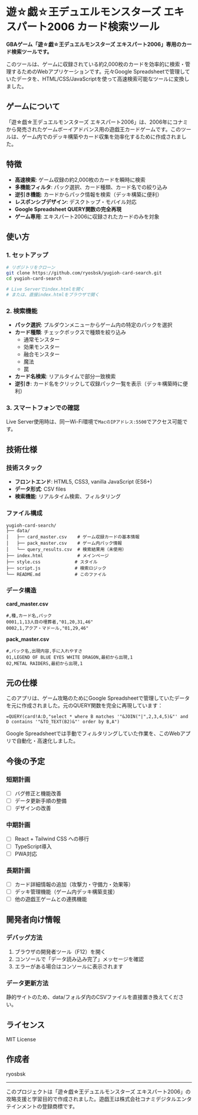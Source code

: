 # 遊☆戯☆王デュエルモンスターズ エキスパート2006 カード検索ツール

**GBAゲーム「遊☆戯☆王デュエルモンスターズ エキスパート2006」専用のカード検索ツールです。**

このツールは、ゲームに収録されている約2,000枚のカードを効率的に検索・管理するためのWebアプリケーションです。元々Google Spreadsheetで管理していたデータを、HTML/CSS/JavaScriptを使って高速検索可能なツールに変換しました。

## ゲームについて

「遊☆戯☆王デュエルモンスターズ エキスパート2006」は、2006年にコナミから発売されたゲームボーイアドバンス用の遊戯王カードゲームです。このツールは、ゲーム内でのデッキ構築やカード収集を効率化するために作成されました。

## 特徴

- **高速検索**: ゲーム収録の約2,000枚のカードを瞬時に検索
- **多機能フィルタ**: パック選択、カード種類、カード名での絞り込み
- **逆引き機能**: カードからパック情報を検索（デッキ構築に便利）
- **レスポンシブデザイン**: デスクトップ・モバイル対応
- **Google Spreadsheet QUERY関数の完全再現**
- **ゲーム専用**: エキスパート2006に収録されたカードのみを対象

## 使い方

### 1. セットアップ

```bash
# リポジトリをクローン
git clone https://github.com/ryosbsk/yugioh-card-search.git
cd yugioh-card-search

# Live Serverでindex.htmlを開く
# または、直接index.htmlをブラウザで開く
```

### 2. 検索機能

- **パック選択**: プルダウンメニューからゲーム内の特定のパックを選択
- **カード種類**: チェックボックスで種類を絞り込み
  - 通常モンスター
  - 効果モンスター
  - 融合モンスター
  - 魔法
  - 罠
- **カード名検索**: リアルタイムで部分一致検索
- **逆引き**: カード名をクリックして収録パック一覧を表示（デッキ構築時に便利）

### 3. スマートフォンでの確認

Live Server使用時は、同一Wi-Fi環境で`MacのIPアドレス:5500`でアクセス可能です。

## 技術仕様

### 技術スタック
- **フロントエンド**: HTML5, CSS3, vanilla JavaScript (ES6+)
- **データ形式**: CSV files
- **検索機能**: リアルタイム検索、フィルタリング

### ファイル構成
```
yugioh-card-search/
├── data/
│   ├── card_master.csv    # ゲーム収録カードの基本情報
│   ├── pack_master.csv    # ゲーム内パック情報
│   └── query_results.csv  # 検索結果用（未使用）
├── index.html             # メインページ
├── style.css             # スタイル
├── script.js             # 検索ロジック
└── README.md             # このファイル
```

### データ構造

**card_master.csv**
```
#,種,カード名,パック
0001,1,13人目の埋葬者,"01,20,31,46"
0002,1,アクア・マドール,"01,29,46"
```

**pack_master.csv**
```
#,パック名,出現内容,手に入れやすさ
01,LEGEND OF BLUE EYES WHITE DRAGON,最初から出現,1
02,METAL RAIDERS,最初から出現,1
```

## 元の仕様

このアプリは、ゲーム攻略のためにGoogle Spreadsheetで管理していたデータを元に作成されました。元のQUERY関数を完全に再現しています：

```
=QUERY(card!A:D,"select * where B matches '"&JOIN("|",2,3,4,5)&"' and D contains '"&TO_TEXT(B2)&"' order by B,A")
```

Google Spreadsheetでは手動でフィルタリングしていた作業を、このWebアプリで自動化・高速化しました。

## 今後の予定

### 短期計画
- [ ] バグ修正と機能改善
- [ ] データ更新手順の整備
- [ ] デザインの改善

### 中期計画
- [ ] React + Tailwind CSS への移行
- [ ] TypeScript導入
- [ ] PWA対応

### 長期計画
- [ ] カード詳細情報の追加（攻撃力・守備力・効果等）
- [ ] デッキ管理機能（ゲーム内デッキ構築支援）
- [ ] 他の遊戯王ゲームとの連携機能

## 開発者向け情報

### デバッグ方法
1. ブラウザの開発者ツール（F12）を開く
2. コンソールで「データ読み込み完了」メッセージを確認
3. エラーがある場合はコンソールに表示されます

### データ更新方法
静的サイトのため、data/フォルダ内のCSVファイルを直接置き換えてください。

## ライセンス

MIT License

## 作成者

ryosbsk

---

このプロジェクトは「遊☆戯☆王デュエルモンスターズ エキスパート2006」の攻略支援と学習目的で作成されました。遊戯王は株式会社コナミデジタルエンタテインメントの登録商標です。